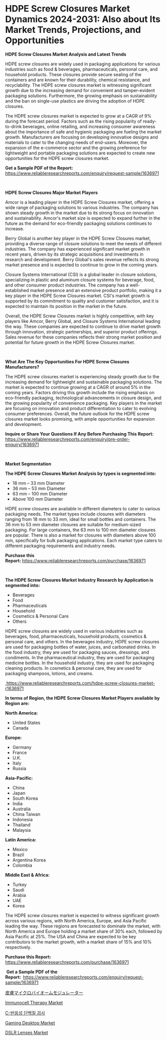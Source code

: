 <p><h1>HDPE Screw Closures Market Dynamics 2024-2031: Also about Its Market Trends, Projections, and Opportunities</h1></p><p><strong>HDPE Screw Closures Market Analysis and Latest Trends</strong></p>
<p><p>HDPE screw closures are widely used in packaging applications for various industries such as food & beverages, pharmaceuticals, personal care, and household products. These closures provide secure sealing of the containers and are known for their durability, chemical resistance, and recyclability. The HDPE screw closures market is witnessing significant growth due to the increasing demand for convenient and tamper-evident packaging solutions. Furthermore, the growing emphasis on sustainability and the ban on single-use plastics are driving the adoption of HDPE closures.</p><p>The HDPE screw closures market is expected to grow at a CAGR of 9% during the forecast period. Factors such as the rising popularity of ready-to-drink beverages, online retailing, and increasing consumer awareness about the importance of safe and hygienic packaging are fueling the market growth. Manufacturers are focusing on developing innovative designs and materials to cater to the changing needs of end-users. Moreover, the expansion of the e-commerce sector and the growing preference for lightweight and portable packaging solutions are expected to create new opportunities for the HDPE screw closures market.</p></p>
<p><strong>Get a Sample PDF of the Report:&nbsp;</strong> <a href="https://www.reliableresearchreports.com/enquiry/request-sample/1636971">https://www.reliableresearchreports.com/enquiry/request-sample/1636971</a></p>
<p>&nbsp;</p>
<p><strong>HDPE Screw Closures Major Market Players</strong></p>
<p><p>Amcor is a leading player in the HDPE Screw Closures market, offering a wide range of packaging solutions to various industries. The company has shown steady growth in the market due to its strong focus on innovation and sustainability. Amcor's market size is expected to expand further in the future as the demand for eco-friendly packaging solutions continues to increase.</p><p>Berry Global is another key player in the HDPE Screw Closures market, providing a diverse range of closure solutions to meet the needs of different industries. The company has experienced significant market growth in recent years, driven by its strategic acquisitions and investments in research and development. Berry Global's sales revenue reflects its strong market presence and is expected to continue to grow in the coming years.</p><p>Closure Systems International (CSI) is a global leader in closure solutions, specializing in plastic and aluminum closure systems for beverage, food, and other consumer product industries. The company has a well-established market presence and an extensive product portfolio, making it a key player in the HDPE Screw Closures market. CSI's market growth is supported by its commitment to quality and customer satisfaction, and it is expected to maintain its position in the market in the future.</p><p>Overall, the HDPE Screw Closures market is highly competitive, with key players like Amcor, Berry Global, and Closure Systems International leading the way. These companies are expected to continue to drive market growth through innovation, strategic partnerships, and superior product offerings. Sales revenue for these companies reflects their strong market position and potential for future growth in the HDPE Screw Closures market.</p></p>
<p>&nbsp;</p>
<p><strong>What Are The Key Opportunities For HDPE Screw Closures Manufacturers?</strong></p>
<p><p>The HDPE screw closures market is experiencing steady growth due to the increasing demand for lightweight and sustainable packaging solutions. The market is expected to continue growing at a CAGR of around 5% in the coming years. Factors driving this growth include the rising emphasis on eco-friendly packaging, technological advancements in closure design, and the growing popularity of convenience packaging. Key players in the market are focusing on innovation and product differentiation to cater to evolving consumer preferences. Overall, the future outlook for the HDPE screw closures market looks promising, with ample opportunities for expansion and development.</p></p>
<p><strong>Inquire or Share Your Questions If Any Before Purchasing This Report:</strong> <a href="https://www.reliableresearchreports.com/enquiry/pre-order-enquiry/1636971">https://www.reliableresearchreports.com/enquiry/pre-order-enquiry/1636971</a></p>
<p>&nbsp;</p>
<p><strong>Market Segmentation</strong></p>
<p><strong>The HDPE Screw Closures Market Analysis by types is segmented into:</strong></p>
<p><ul><li>18 mm – 33 mm Diameter</li><li>36 mm – 53 mm Diameter</li><li>63 mm – 100 mm Diameter</li><li>Above 100 mm Diameter</li></ul></p>
<p><p>HDPE screw closures are available in different diameters to cater to various packaging needs. The market types include closures with diameters ranging from 18 mm to 33 mm, ideal for small bottles and containers. The 36 mm to 53 mm diameter closures are suitable for medium-sized packaging. For large containers, the 63 mm to 100 mm diameter closures are popular. There is also a market for closures with diameters above 100 mm, specifically for bulk packaging applications. Each market type caters to different packaging requirements and industry needs.</p></p>
<p><strong>Purchase this Report:&nbsp;</strong><a href="https://www.reliableresearchreports.com/purchase/1636971">https://www.reliableresearchreports.com/purchase/1636971</a></p>
<p>&nbsp;</p>
<p><strong>The HDPE Screw Closures Market Industry Research by Application is segmented into:</strong></p>
<p><ul><li>Beverages</li><li>Food</li><li>Pharmaceuticals</li><li>Household</li><li>Cosmetics & Personal Care</li><li>Others</li></ul></p>
<p><p>HDPE screw closures are widely used in various industries such as beverages, food, pharmaceuticals, household products, cosmetics & personal care, and others. In the beverages industry, HDPE screw closures are used for packaging bottles of water, juices, and carbonated drinks. In the food industry, they are used for packaging sauces, dressings, and condiments. In the pharmaceutical industry, they are used for packaging medicine bottles. In the household industry, they are used for packaging cleaning products. In cosmetics & personal care, they are used for packaging shampoos, lotions, and creams.</p></p>
<p><a href="https://www.reliableresearchreports.com/hdpe-screw-closures-market-r1636971">&nbsp;https://www.reliableresearchreports.com/hdpe-screw-closures-market-r1636971</a></p>
<p><strong>In terms of Region, the HDPE Screw Closures Market Players available by Region are:</strong></p>
<p>
    <p> <strong> North America: </strong>
        <ul>
            <li>United States</li>
            <li>Canada</li>
        </ul>
        </p> 
    <p> <strong> Europe: </strong>
        <ul>
            <li>Germany</li>
            <li>France</li>
            <li>U.K.</li>
            <li>Italy</li>
            <li>Russia</li>
        </ul>
        </p> 
    <p> <strong> Asia-Pacific: </strong>
        <ul>
            <li>China</li>
            <li>Japan</li>
            <li>South Korea</li>
            <li>India</li>
            <li>Australia</li>
            <li>China Taiwan</li>
            <li>Indonesia</li>
            <li>Thailand</li>
            <li>Malaysia</li>
        </ul>
        </p> 
    <p> <strong> Latin America: </strong>
        <ul>
            <li>Mexico</li>
            <li>Brazil</li>
            <li>Argentina Korea</li>
            <li>Colombia</li>
        </ul>
        </p> 
    <p> <strong> Middle East & Africa: </strong>
        <ul>
            <li>Turkey</li>
            <li>Saudi</li>
            <li>Arabia</li>
            <li>UAE</li>
            <li>Korea</li>
        </ul>
    </p>
    </p>
<p><p>The HDPE screw closures market is expected to witness significant growth across various regions, with North America, Europe, and Asia Pacific leading the way. These regions are forecasted to dominate the market, with North America and Europe holding a market share of 30% each, followed by Asia Pacific at 25%. The USA and China are expected to be key contributors to the market growth, with a market share of 15% and 10% respectively.</p></p>
<p><strong>Purchase this Report: </strong><a href="https://www.reliableresearchreports.com/purchase/1636971">https://www.reliableresearchreports.com/purchase/1636971</a></p>
<p>&nbsp;<strong>Get a Sample PDF of the Report:&nbsp;&nbsp;</strong><a href="https://www.reliableresearchreports.com/enquiry/request-sample/1636971">https://www.reliableresearchreports.com/enquiry/request-sample/1636971</a></p>
<p><strong></strong></p>
<p><p><a href="https://github.com/oqxogxyvqe90775/Market-Research-Report-List-2/blob/main/934098299951.md">皮膚マイクロバイオームモジュレーター</a></p><p><a href="https://github.com/KeeganBarrows2023/Market-Research-Report-List-1/blob/main/immunocell-therapy-market.md">Immunocell Therapy Market</a></p><p><a href="https://github.com/lkwggful07722/Market-Research-Report-List-2/blob/main/611398984133.md">C-반응성 단백질 검사</a></p><p><a href="https://issuu.com/reportprime-2/docs/gaming-desktop-market-size-2030.pptx">Gaming Desktop Market</a></p><p><a href="https://issuu.com/reportprime-2/docs/dslr-lenses-market-size-2030.pptx">DSLR Lenses Market</a></p></p>
